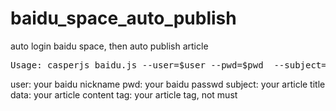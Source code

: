 baidu_space_auto_publish
========================

auto login  baidu space, then auto publish  article

<pre>
Usage: casperjs baidu.js --user=$user --pwd=$pwd  --subject=$subject  --data=$data [--tag=$tag]
</pre>

user: your baidu nickname
pwd: your baidu passwd
subject:  your article title
data:  your article content
tag: your article tag, not must
